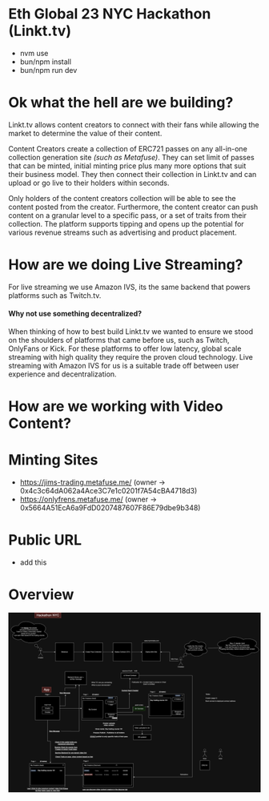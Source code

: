 # Eth Global 23 NYC Hackathon (Linkt.tv)

- nvm use
- bun/npm install
- bun/npm run dev

# Ok what the hell are we building?

Linkt.tv allows content creators to connect with their fans while allowing the market to determine the value of their content.

Content Creators create a collection of ERC721 passes on any all-in-one collection generation site _(such as Metafuse)_. They can set limit of passes that can be minted, initial minting price plus many more options that suit their business model. They then connect their collection in Linkt.tv and can upload or go live to their holders within seconds.

Only holders of the content creators collection will be able to see the content posted from the creator. Furthermore, the content creator can push content on a granular level to a specific pass, or a set of traits from their collection. The platform supports tipping and opens up the potential for various revenue streams such as advertising and product placement.

# How are we doing Live Streaming?

For live streaming we use Amazon IVS, its the same backend that powers platforms such as Twitch.tv.

#### Why not use something decentralized?

When thinking of how to best build Linkt.tv we wanted to ensure we stood on the shoulders of platforms that came before us, such as Twitch, OnlyFans or Kick. For these platforms to offer low latency, global scale streaming with high quality they require the proven cloud technology. Live streaming with Amazon IVS for us is a suitable trade off between user experience and decentralization.

# How are we working with Video Content?

# Minting Sites

- https://jims-trading.metafuse.me/ (owner -> 0x4c3c64dA062a4Ace3C7e1c0201f7A54cBA4718d3)
- https://onlyfrens.metafuse.me/ (owner -> 0x5664A51EcA6a9FdD0207487607F86E79dbe9b348)

# Public URL

- add this

# Overview

![overview](/images/idea.png)
